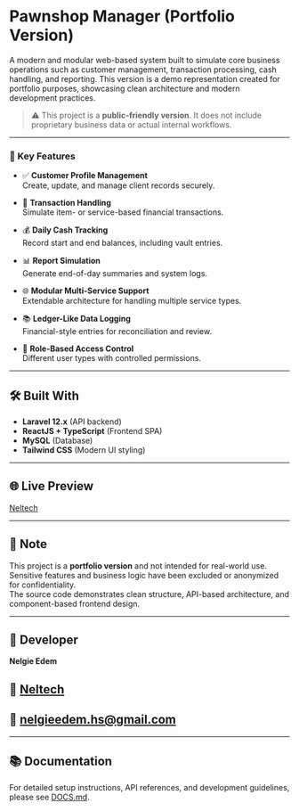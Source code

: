 # Pawnshop Manager (Portfolio Version)

A modern and modular web-based system built to simulate core business operations such as customer management, transaction processing, cash handling, and reporting. This version is a demo representation created for portfolio purposes, showcasing clean architecture and modern development practices.

> ⚠️ This project is a **public-friendly version**. It does not include proprietary business data or actual internal workflows.

---

### 🚀 Key Features

- ✅ **Customer Profile Management**  
  Create, update, and manage client records securely.

- 🔄 **Transaction Handling**  
  Simulate item- or service-based financial transactions.

- 💰 **Daily Cash Tracking**  
  Record start and end balances, including vault entries.

- 📊 **Report Simulation**  
  Generate end-of-day summaries and system logs.

- 🌐 **Modular Multi-Service Support**  
  Extendable architecture for handling multiple service types.

- 📚 **Ledger-Like Data Logging**  
  Financial-style entries for reconciliation and review.

- 🔐 **Role-Based Access Control**  
  Different user types with controlled permissions.

---

## 🛠️ Built With

- **Laravel 12.x** (API backend)
- **ReactJS + TypeScript** (Frontend SPA)
- **MySQL** (Database)
- **Tailwind CSS** (Modern UI styling)

---

## 🌐 Live Preview
[Neltech](https://my-portfolio-domain.com/project-name)

---

## 📌 Note

This project is a **portfolio version** and not intended for real-world use.  
Sensitive features and business logic have been excluded or anonymized for confidentiality.  
The source code demonstrates clean structure, API-based architecture, and component-based frontend design.


---


## 👤 Developer

**Nelgie Edem**
## 🔗 [Neltech](https://mysite.test)
## 📧 nelgieedem.hs@gmail.com

---

## 📚 Documentation

For detailed setup instructions, API references, and development guidelines, please see [DOCS.md](DOCS.md).
